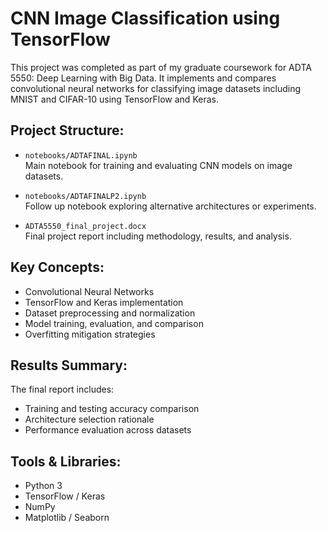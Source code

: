 # CNN Image Classification using TensorFlow

This project was completed as part of my graduate coursework for ADTA 5550: Deep Learning with Big Data. It implements and compares convolutional neural networks for classifying image datasets including MNIST and CIFAR-10 using TensorFlow and Keras.

## Project Structure:

- `notebooks/ADTAFINAL.ipynb`  
  Main notebook for training and evaluating CNN models on image datasets.

- `notebooks/ADTAFINALP2.ipynb`  
  Follow up notebook exploring alternative architectures or experiments.

- `ADTA5550_final_project.docx`  
  Final project report including methodology, results, and analysis.

## Key Concepts:

- Convolutional Neural Networks 
- TensorFlow and Keras implementation
- Dataset preprocessing and normalization
- Model training, evaluation, and comparison
- Overfitting mitigation strategies

## Results Summary:

The final report includes:
- Training and testing accuracy comparison
- Architecture selection rationale
- Performance evaluation across datasets

## Tools & Libraries: 

- Python 3
- TensorFlow / Keras
- NumPy
- Matplotlib / Seaborn
